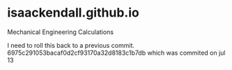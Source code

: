 # isaackendall.github.io
Mechanical Engineering Calculations

I need to roll this back to a previous commit. 6975c291053bacaf0d2cf93170a32d8183c1b7db which was commited on jul 13

